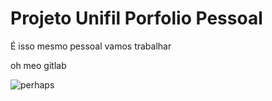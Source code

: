 # Projeto Unifil Porfolio Pessoal

É isso mesmo pessoal vamos trabalhar

 oh meo gitlab

![perhaps](https://i.redd.it/dg6qctwlbrt21.jpg)
